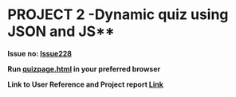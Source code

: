 # PROJECT 2 -Dynamic quiz using JSON and JS**

**Issue no: [Issue228](https://github.com/virtual-labs/computer-organization-iiith/issues/228)**

**Run [quizpage.html](https://github.com/Avi-141/computer-organization-iiith/blob/master/SRIP/Quiz/Codes/quizpage.html) in your preferred browser**

**Link to User Reference and Project report [Link](https://github.com/Avi-141/SRIP2019-B1/wiki/DYNAMIC-QUIZ--WEEK-3-,SRIP-REMOTE-INTERNSHIP.)**
